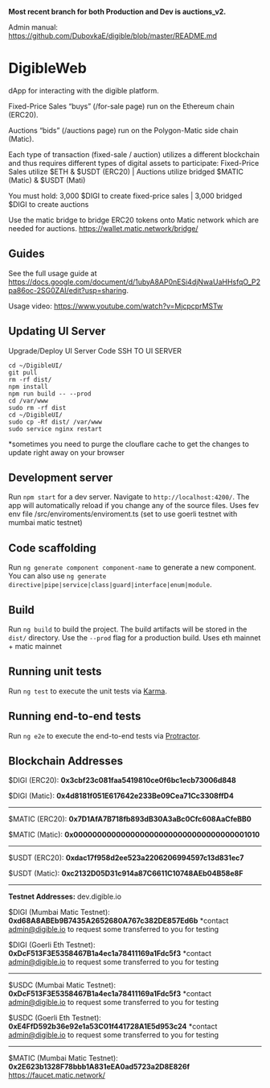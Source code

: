 **Most recent branch for both Production and Dev is auctions_v2.**

Admin manual: https://github.com/DubovkaE/digible/blob/master/README.md


# DigibleWeb

dApp for interacting with the digible platform. 

Fixed-Price Sales “buys” (/for-sale page)  run on the Ethereum chain (ERC20).

Auctions “bids” (/auctions page) run on the Polygon-Matic side chain (Matic). 

Each type of transaction (fixed-sale / auction) utilizes a different blockchain and thus requires different types of digital assets to participate: 
Fixed-Price Sales utilize $ETH & $USDT (ERC20)  | Auctions utilize bridged $MATIC (Matic) & $USDT (Mati)

You must hold: 3,000 $DIGI to create fixed-price sales | 3,000 bridged $DIGI to create auctions

Use the matic bridge to bridge ERC20 tokens onto Matic network which are needed for auctions. 
https://wallet.matic.network/bridge/

## Guides

See the full usage guide at https://docs.google.com/document/d/1ubyA8AP0nESi4djNwaUaHHsfqO_P2pa86oc-2SG0ZAI/edit?usp=sharing. 

Usage video: https://www.youtube.com/watch?v=MjcpcprMSTw

## Updating UI Server
Upgrade/Deploy UI Server Code
SSH TO UI SERVER

```
cd ~/DigibleUI/
git pull
rm -rf dist/
npm install
npm run build -- --prod
cd /var/www
sudo rm -rf dist
cd ~/DigibleUI/
sudo cp -Rf dist/ /var/www
sudo service nginx restart
```

*sometimes you need to purge the clouflare cache to get the changes to update right away on your browser

## Development server

Run `npm start` for a dev server. Navigate to `http://localhost:4200/`. The app will automatically reload if you change any of the source files. Uses fev env file /src/enviroments/enviroment.ts (set to use goerli testnet with mumbai matic testnet)



## Code scaffolding

Run `ng generate component component-name` to generate a new component. You can also use `ng generate directive|pipe|service|class|guard|interface|enum|module`.

## Build

Run `ng build` to build the project. The build artifacts will be stored in the `dist/` directory. Use the `--prod` flag for a production build. Uses eth mainnet + matic mainnet 

## Running unit tests

Run `ng test` to execute the unit tests via [Karma](https://karma-runner.github.io).

## Running end-to-end tests

Run `ng e2e` to execute the end-to-end tests via [Protractor](http://www.protractortest.org/).


## Blockchain Addresses

$DIGI (ERC20):
**0x3cbf23c081faa5419810ce0f6bc1ecb73006d848**

$DIGI (Matic):
**0x4d8181f051E617642e233Be09Cea71Cc3308ffD4**
______________________________________________

$MATIC (ERC20): 
**0x7D1AfA7B718fb893dB30A3aBc0Cfc608AaCfeBB0**

$MATIC (Matic):
**0x0000000000000000000000000000000000001010**
______________________________________________

$USDT (ERC20): 
**0xdac17f958d2ee523a2206206994597c13d831ec7**

$USDT (Matic):
**0xc2132D05D31c914a87C6611C10748AEb04B58e8F**

_______________________________________________
**Testnet Addresses:**
dev.digible.io

$DIGI (Mumbai Matic Testnet):
**0xd68A8ABEb9B7435A2652680A767c382DE857Ed6b**
*contact admin@digible.io to request some transferred to you for testing

$DIGI (Goerli Eth Testnet):
**0xDcF513F3E5358467B1a4ec1a78411169a1Fdc5f3**
*contact admin@digible.io to request some transferred to you for testing

_______________________________________________________________________

$USDC (Mumbai Matic Testnet):
**0xDcF513F3E5358467B1a4ec1a78411169a1Fdc5f3**
*contact admin@digible.io to request some transferred to you for testing

$USDC (Goerli Eth Testnet):
**0xE4FfD592b36e92e1a53C01f441728A1E5d953c24**
*contact admin@digible.io to request some transferred to you for testing

_______________________________________________________________________

$MATIC (Mumbai Matic Testnet):
**0x2E623b1328F78bbb1A831eEA0ad5723a2D8E826f**
https://faucet.matic.network/
